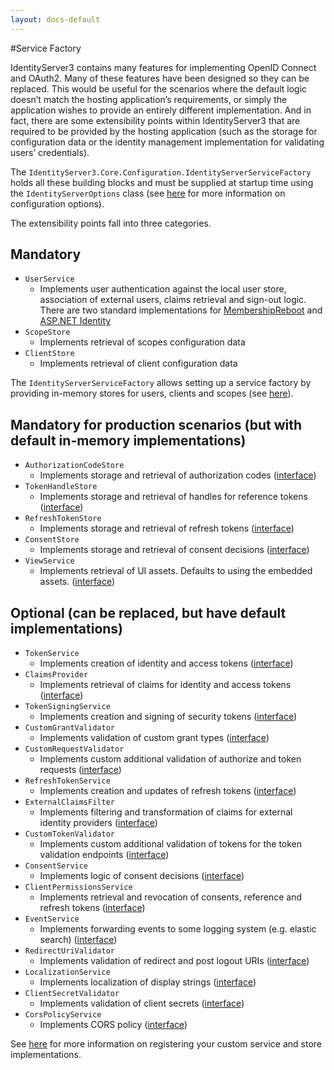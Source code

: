```yaml
---
layout: docs-default
---
```


#Service Factory

IdentityServer3 contains many features for implementing OpenID Connect and OAuth2. Many of these features have been designed so they can be replaced. This would be useful for the scenarios where the default logic doesn’t match the hosting application’s requirements, or simply the application wishes to provide an entirely different implementation. And in fact, there are some extensibility points within IdentityServer3 that are required to be provided by the hosting application (such as the storage for configuration data or the identity management implementation for validating users’ credentials).

The `IdentityServer3.Core.Configuration.IdentityServerServiceFactory` holds all these building blocks and must be supplied at startup time using the `IdentityServerOptions` class (see [here](http://identityserver.github.io/Documentation/docs/configuration/identityServerOptions.html) for more information on configuration options).

The extensibility points fall into three categories.

## Mandatory

* `UserService`
    * Implements user authentication against the local user store, association of external users, claims retrieval and sign-out logic.
    There are two standard implementations for [MembershipReboot](https://github.com/thinktecture/Thinktecture.IdentityServer.v3.MembershipReboot)
    and [ASP.NET Identity](https://github.com/thinktecture/Thinktecture.IdentityServer.v3.AspNetIdentity)
* `ScopeStore`
    * Implements retrieval of scopes configuration data
* `ClientStore`
    * Implements retrieval of client configuration data

The `IdentityServerServiceFactory` allows setting up a service factory by providing in-memory stores for users, clients and scopes (see [here](inMemory.html)).

## Mandatory for production scenarios (but with default in-memory implementations)

* `AuthorizationCodeStore`
    * Implements storage and retrieval of authorization codes ([interface](https://github.com/thinktecture/Thinktecture.IdentityServer.v3/blob/master/source%2FCore%2FServices%2FITransientDataRepository.cs))
* `TokenHandleStore` 
    * Implements storage and retrieval of handles for reference tokens ([interface](https://github.com/thinktecture/Thinktecture.IdentityServer.v3/blob/master/source%2FCore%2FServices%2FITransientDataRepository.cs))
* `RefreshTokenStore` 
    * Implements storage and retrieval of refresh tokens ([interface](https://github.com/thinktecture/Thinktecture.IdentityServer.v3/blob/master/source%2FCore%2FServices%2FITransientDataRepository.cs))
* `ConsentStore` 
    * Implements storage and retrieval of consent decisions ([interface](https://github.com/thinktecture/Thinktecture.IdentityServer.v3/blob/master/source/Core/Services/IConsentStore.cs))
* `ViewService`
    * Implements retrieval of UI assets. Defaults to using the embedded assets. ([interface](https://github.com/thinktecture/Thinktecture.IdentityServer.v3/blob/master/source%2FCore%2FServices%2FIViewService.cs))

## Optional (can be replaced, but have default implementations)

* `TokenService`
    * Implements creation of identity and access tokens ([interface](https://github.com/thinktecture/Thinktecture.IdentityServer.v3/blob/master/source%2FCore%2FServices%2FITokenService.cs))
* `ClaimsProvider`
    * Implements retrieval of claims for identity and access tokens ([interface](https://github.com/thinktecture/Thinktecture.IdentityServer.v3/blob/master/source%2FCore%2FServices%2FIClaimsProvider.cs))
* `TokenSigningService`
    * Implements creation and signing of security tokens ([interface](https://github.com/thinktecture/Thinktecture.IdentityServer.v3/blob/master/source%2FCore%2FServices%2FITokenSigningService.cs))
* `CustomGrantValidator`
    * Implements validation of custom grant types ([interface](https://github.com/thinktecture/Thinktecture.IdentityServer.v3/blob/master/source%2FCore%2FServices%2FICustomGrantValidator.cs))
* `CustomRequestValidator`
    * Implements custom additional validation of authorize and token requests ([interface](https://github.com/thinktecture/Thinktecture.IdentityServer.v3/blob/master/source%2FCore%2FServices%2FICustomRequestValidator.cs))
* `RefreshTokenService`
    * Implements creation and updates of refresh tokens ([interface](https://github.com/thinktecture/Thinktecture.IdentityServer.v3/blob/master/source%2FCore%2FServices%2FIRefreshTokenService.cs))
* `ExternalClaimsFilter`
    * Implements filtering and transformation of claims for external identity providers ([interface](https://github.com/thinktecture/Thinktecture.IdentityServer.v3/blob/master/source%2FCore%2FServices%2FIExternalClaimsFilter.cs))
* `CustomTokenValidator`
    * Implements custom additional validation of tokens for the token validation endpoints ([interface](https://github.com/thinktecture/Thinktecture.IdentityServer.v3/blob/master/source%2FCore%2FServices%2FICustomTokenValidator.cs))
* `ConsentService` 
    * Implements logic of consent decisions ([interface](https://github.com/thinktecture/Thinktecture.IdentityServer.v3/blob/master/source/Core/Services/IConsentService.cs))
* `ClientPermissionsService`
    * Implements retrieval and revocation of consents, reference and refresh tokens ([interface](https://github.com/thinktecture/Thinktecture.IdentityServer.v3/blob/master/source%2FCore%2FServices%2FIClientPermissionsService.cs))
* `EventService`
    * Implements forwarding events to some logging system (e.g. elastic search) ([interface](https://github.com/thinktecture/Thinktecture.IdentityServer.v3/blob/master/source%2FCore%2FServices%2FIEventService.cs))
* `RedirectUriValidator`
    * Implements validation of redirect and post logout URIs ([interface](https://github.com/thinktecture/Thinktecture.IdentityServer.v3/blob/master/source%2FCore%2FServices%2FIRedirectUriValidator.cs))
* `LocalizationService`
    * Implements localization of display strings ([interface](https://github.com/thinktecture/Thinktecture.IdentityServer.v3/blob/master/source%2FCore%2FServices%2FILocalizationService.cs))
* `ClientSecretValidator`
    * Implements validation of client secrets ([interface](https://github.com/thinktecture/Thinktecture.IdentityServer.v3/blob/master/source%2FCore%2FServices%2FIClientSecretValidator.cs))
* `CorsPolicyService`
    * Implements CORS policy ([interface](https://github.com/thinktecture/Thinktecture.IdentityServer.v3/blob/master/source%2FCore%2FServices%2FICorsPolicyService.cs))


See [here](../advanced/customServices.html) for more information on registering your custom service and store implementations.
